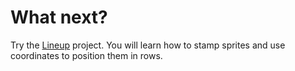 # What next?

Try the [Lineup](https://projects.raspberrypi.org/en/projects/lineup) project. You will learn how to stamp sprites and use coordinates to position them in rows.
